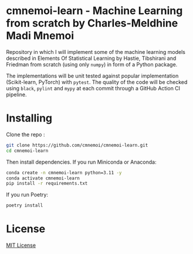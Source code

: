 # cmnemoi-learn - Machine Learning from scratch by Charles-Meldhine Madi Mnemoi

Repository in which I will implement some of the machine learning models described in Elements Of Statistical Learning by Hastie, Tibshirani and Friedman from scratch (using only `numpy`) in form of a Python package.

The implementations will be unit tested against popular implementation (Scikit-learn, PyTorch) with `pytest`.
The quality of the code will be checked using `black`, `pylint` and `mypy` at each commit through a GitHub Action CI pipeline.

# Installing

Clone the repo :
```bash
git clone https://github.com/cmnemoi/cmnemoi-learn.git
cd cmnemoi-learn
```

Then install dependencies. If you run Miniconda or Anaconda: 
```bash
conda create -n cmnemoi-learn python=3.11 -y
conda activate cmnemoi-learn
pip install -r requirements.txt
```

If you run Poetry:
```bash
poetry install
```

# License

[MIT License](LICENSE.md)
